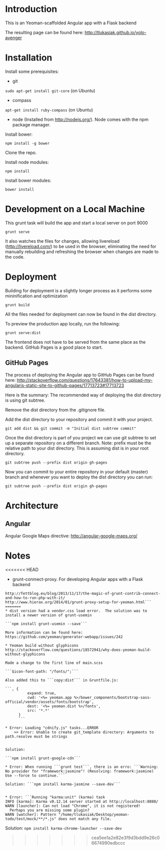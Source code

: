 # Introduction

This is an Yeoman-scaffolded Angular app with a Flask backend

The resulting page can be found here: http://tlukasiak.github.io/yolo-avenger


# Installation

Install some prerequisites:

* git

```sudo apt-get install git-core``` (on Ubuntu)

* compass

```apt-get install ruby-compass``` (on Ubuntu)

* node (Installed from http://nodejs.org/).  Node comes with the npm package manager.

Install bower:

```npm install -g bower```

Clone the repo.

Install node modules:

```npm install```
    
Install bower modules:

```bower install```

# Development on a Local Machine

This grunt task will build the app and start a local server on port 9000

```grunt serve```

It also watches the files for changes, allowing livereload (http://livereload.com/) to be used in the browser, eliminating the need for manually rebuilding and refreshing the browser when changes are made to the code.

# Deployment

Building for deployment is a slightly longer process as it performs some mininification and optimization

```grunt build```

All the files needed for deployment can now be found in the dist directory.

To preview the production app locally, run the following:

```grunt serve:dist```

The frontend does not have to be served from the same place as the backend. GitHub Pages is a good place to start.

## GitHub Pages

The process of deploying the Angular app to GitHub Pages can be found here: http://stackoverflow.com/questions/17643381/how-to-upload-my-angularjs-static-site-to-github-pages/17713723#17713723

Here is the summary:
The recommended way of deploying the dist directory is using git subtree.

Remove the dist directory from the .gitignore file.

Add the dist directory to your repository and commit it with your project.

```git add dist && git commit -m "Initial dist subtree commit"```

Once the dist directory is part of you project we can use git subtree to set up a separate repository on a different branch. Note: prefix must be the relative path to your dist directory. This is assuming dist is in your root directory.

```git subtree push --prefix dist origin gh-pages```

Now you can commit to your entire repository in your default (master) branch and whenever you want to deploy the dist directory you can run:

```git subtree push --prefix dist origin gh-pages```


# Architecture

## Angular
Angular Google Maps directive: http://angular-google-maps.org/

# Notes

<<<<<<< HEAD
* grunt-conmect-proxy. For developing Angular apps with a Flask backend
```http://fettblog.eu/blog/2013/09/20/using-grunt-connect-proxy/
http://fettblog.eu/blog/2013/11/17/the-magic-of-grunt-contrib-connect-and-how-to-run-php-with-it/
http://www.hierax.org/2014/01/grunt-proxy-setup-for-yeoman.html```
=======
* dist version had a vendor.css load error.  The solution was to install a newer version of grunt-usemin

```npm install grunt-usemin --save```

More information can be found here: https://github.com/yeoman/generator-webapp/issues/242

* Yeoman build without glyphicons
http://stackoverflow.com/questions/18572941/why-does-yeoman-build-without-glyphicons

Made a change to the first line of main.scss

```$icon-font-path: "/fonts/";```

Also added this to ```copy:dist``` in Gruntfile.js:

```, {                                                   
          expand: true,
          cwd: '<%= yeoman.app %>/bower_components/bootstrap-sass-official/vendor/assets/fonts/bootstrap',
          dest: '<%= yeoman.dist %>/fonts',
          src: '*.*'
      }
      ```
      
* Error: Loading "cdnify.js" tasks...ERROR
    >> Error: Unable to create git_template directory: Arguments to path.resolve must be strings
    

Solution: 

```npm install grunt-google-cdn```

* Error: When running ```grunt test```, there is an erro: ```Warning: No provider for "framework:jasmine"! (Resolving: framework:jasmine) Use --force to continue.```

Solution: ```npm install karma-jasmine --save-dev```


* Error: ```Running "karma:unit" (karma) task
INFO [karma]: Karma v0.12.14 server started at http://localhost:8080/
WARN [launcher]: Can not load "Chrome", it is not registered!
  Perhaps you are missing some plugin?
WARN [watcher]: Pattern "/home/tlukasiak/Desktop/yeoman-todo/test/mock/**/*.js" does not match any file.
```

Solution: ```npm install karma-chrome-launcher --save-dev```
>>>>>>> cea5ee1a2e82e3f9d3bdd9e26c06674990edbccc
